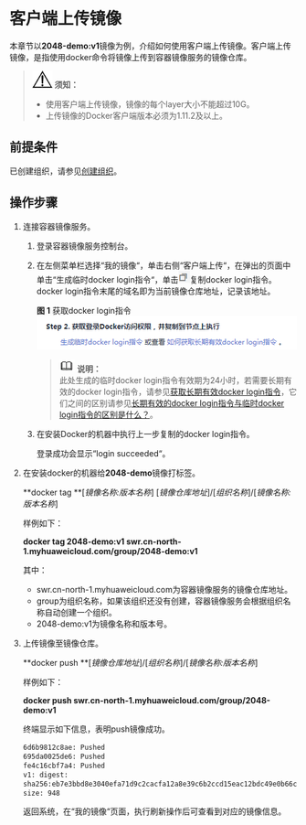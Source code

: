 # 客户端上传镜像<a name="swr_01_0011"></a>

本章节以**2048-demo:v1**镜像为例，介绍如何使用客户端上传镜像。客户端上传镜像，是指使用docker命令将镜像上传到容器镜像服务的镜像仓库。

>![](public_sys-resources/icon-notice.gif) **须知：**   
>-   使用客户端上传镜像，镜像的每个layer大小不能超过10G。  
>-   上传镜像的Docker客户端版本必须为1.11.2及以上。  

## 前提条件<a name="section1409154617177"></a>

已创建组织，请参见[创建组织](组织管理.md#section12921632181415)。

## 操作步骤<a name="zh-cn_topic_0083050718_section862311112816"></a>

1.  连接容器镜像服务。
    1.  登录容器镜像服务控制台。
    2.  在左侧菜单栏选择“我的镜像“，单击右侧“客户端上传“，在弹出的页面中单击“生成临时docker login指令“，单击![](figures/icon-copy.png)复制docker login指令。docker login指令末尾的域名即为当前镜像仓库地址，记录该地址。

        **图 1**  获取docker login指令<a name="zh-cn_topic_0112596104_fig13751239104219"></a>  
        ![](figures/获取docker-login指令.png "获取docker-login指令")

        >![](public_sys-resources/icon-note.gif) **说明：**   
        >此处生成的临时docker login指令有效期为24小时，若需要长期有效的docker login指令，请参见[获取长期有效docker login指令](获取长期有效docker-login指令.md)，它们之间的区别请参见[长期有效的docker login指令与临时docker login指令的区别是什么？](https://support.huaweicloud.com/swr_faq/swr_faq_0015.html)。  

    3.  在安装Docker的机器中执行上一步复制的docker login指令。

        登录成功会显示“login succeeded“。

2.  在安装docker的机器给**2048-demo**镜像打标签。

    **docker tag **\[_镜像名称:版本名称_\] \[_镜像仓库地址_\]/\[_组织名称_\]/\[_镜像名称:版本名称_\]

    样例如下：

    **docker tag 2048-demo:v1 swr.cn-north-1.myhuaweicloud.com/group/2048-demo:v1**

    其中：

    -   swr.cn-north-1.myhuaweicloud.com为容器镜像服务的镜像仓库地址。
    -   group为组织名称，如果该组织还没有创建，容器镜像服务会根据组织名称自动创建一个组织。
    -   2048-demo:v1为镜像名称和版本号。

3.  上传镜像至镜像仓库。

    **docker push **\[_镜像仓库地址_\]/\[_组织名称_\]/\[_镜像名称:版本名称_\]

    样例如下：

    **docker push swr.cn-north-1.myhuaweicloud.com/group/2048-demo:v1**

    终端显示如下信息，表明push镜像成功。

    ```
    6d6b9812c8ae: Pushed 
    695da0025de6: Pushed 
    fe4c16cbf7a4: Pushed 
    v1: digest: sha256:eb7e3bbd8e3040efa71d9c2cacfa12a8e39c6b2ccd15eac12bdc49e0b66cee63 size: 948
    ```

    返回系统，在“我的镜像“页面，执行刷新操作后可查看到对应的镜像信息。



